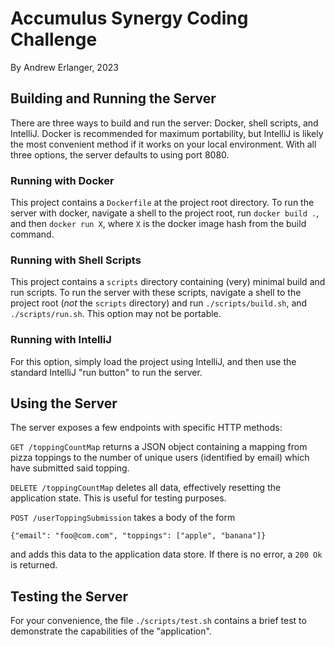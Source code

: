 # Accumulus Synergy Coding Challenge

By Andrew Erlanger, 2023

## Building and Running the Server

There are three ways to build and run the server: 
Docker, shell scripts, and IntelliJ. Docker is recommended
for maximum portability, but IntelliJ is likely the most
convenient method if it works on your local environment.
With all three options, the server defaults to using port 8080.

### Running with Docker

This project contains a `Dockerfile` at the project root directory.
To run the server with docker, navigate a shell to the project
root, run `docker build .`, and then `docker run X`, where `X` is
the docker image hash from the build command.

### Running with Shell Scripts

This project contains a `scripts` directory containing (very) minimal build and run
scripts. To run the server with these scripts, navigate a shell to the project
root (_not_ the `scripts` directory) and run `./scripts/build.sh`, and
`./scripts/run.sh`. This option may not be portable.

### Running with IntelliJ

For this option, simply load the project using IntelliJ, and then
use the standard IntelliJ "run button" to run the server.

## Using the Server

The server exposes a few endpoints with specific HTTP methods:

`GET /toppingCountMap` returns a JSON object containing a mapping from
pizza toppings to the number of unique users (identified by email) which
have submitted said topping.

`DELETE /toppingCountMap` deletes all data, effectively resetting the application
state. This is useful for testing purposes.

`POST /userToppingSubmission` takes a body of the form
```
{"email": "foo@com.com", "toppings": ["apple", "banana"]}
```
and adds this data to the application data store. If there is no
error, a `200 Ok` is returned.

## Testing the Server

For your convenience, the file `./scripts/test.sh` contains a brief test to
demonstrate the capabilities of the "application".